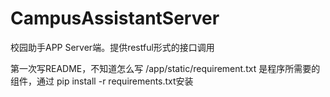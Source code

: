 # CampusAssistantServer
校园助手APP Server端。提供restful形式的接口调用

第一次写README，不知道怎么写
/app/static/requirement.txt 是程序所需要的组件，通过 pip install -r requirements.txt安装
